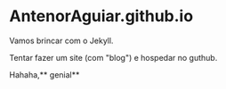 # AntenorAguiar.github.io


Vamos brincar com o Jekyll.

Tentar fazer um site (com "blog") e hospedar no guthub.

Hahaha,** genial**

